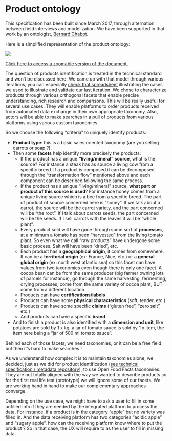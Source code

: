 # Product ontology

This specification has been built since March 2017, through alternation between field interviews and modelization. We have been supported in that work by an ontologist, [Bernard Chabot](https://docs.google.com/document/d/1vLYI4pv-lqcy7WLoMN9XWROPh1FayXFU5g4zA5blmEQ/edit?usp=sharing).

Here is a simplified representation of the product ontology:

![](https://lh3.googleusercontent.com/B4uNamIvtaA6hfC5rofcnvSunb-U2tGNhMBMbO3rVK-dRd9JNzghKnbf5s1S-F3MSXw29uRs2Ei4QFR_L-Rh1uX8dtP9ij8qL7p37QsB8A3cJl_ltN7RAGRaq9ydnkDdY4y5mUB0)

[Click here to access a zoomable version of the document.](https://docs.google.com/presentation/d/157i0ySW3T89KviZHmderXl7X0ywuvtz0QunaHJcEF_Q/edit?usp=sharing)

The question of products identification is treated in the technical standard and won’t be discussed here. We came up with that model through various iterations, you can especially [check that spreadsheet](https://drive.google.com/open?id=1l0wCwerm1ZW6zkUF4uB_A8u6B-MRaY3DmKSZKK9Z0vc) illustrating the cases we used to illustrate and validate our last iteration. We chose to characterize products through various orthogonal facets that enable precise understanding, rich research and comparisons. This will be really useful for several use cases. They will enable platforms to order products received from automated data exchange in their own appropriate taxonomy. Also, actors will be able to make searches in a pull of products from various platforms using various custom taxonomies.  


So we choose the following “criteria” to uniquely identify products:

* **Product type**: this is a basic sales oriented taxonomy \(are you selling carrots or soap ?\).
* Then some **facets** help identify more precisely the products:
  * If the product has a unique **“living/mineral” source**, what is the source? For instance a steak has as source a living cow from a specific breed. If a product is composed it can be decomposed through the “transformation flow” mentioned above and each component can be described following the same process.
  * If the product has a unique “living/mineral” source, **what part or product of this source is used**? For instance honey comes from a unique living source which is a bee from a specific breed. The part of product of source concerned here is “honey”. If we talk about a carrot, the source will be the carrot variety, and the part concerned will be “the root”. If I talk about carrots seeds, the part concerned will be the seeds. If I sell carrots with the leaves it will be “whole plant”.
  * Every product sold will have gone through some sort of **processes**, at a minimum a tomato has been “harvested” from the living tomato plant. So even what we call “raw products” have undergone some basic process. Salt will have been “dried”, etc.
  * Each product has a **geographical origin**, it comes from somewhere. It can be a **territorial origin** \(ex: France, Nice, etc.\) or a **general global origin** \(ex: north west atlantic sea\) so this facet can have values from two taxonomies even though there is only one facet. A cocoa bean can be from the same producer \(big farmer owning lots of parcels for instance\), go through the same harvesting, fermenting, drying processes, come from the same variety of cocoa plant, BUT come from a different location.
  * Products can have **certifications/labels**
  * Products can have some **physical characteristics** \(soft, tender, etc.\)
  * Products can have some specific **claims** \(“gluten free”, “zero salt”, etc.\)
  * And products can have a specific **brand**
* And to finish a product is also identified with a **dimension and unit**, like potatoes are sold by 1 x kg, a jar of tomato sauce is sold by 1 x item, the item here being a “jar of 500 ml tomato sauce”.

Behind each of those facets, we need taxonomies, or it can be a free field but then it’s hard to make searches !

As we understand how complex it is to maintain taxonomies alone, we decided, just as we did for product identification \([see technical specification / metadata repository](https://app.gitbook.com/@datafoodconsortium/s/dfc-standard-documentation/appendixes/appendix-1.-decisions-points-and-choices#metadata-repository)\), to use Open Food Facts taxonomies. They are not totally aligned with the way we wanted to describe products so for the first real life test \(prototype\) we will ignore some of our facets. We are working hand in hand to make our complementary approaches converge.  


Depending on the use case, we might have to ask a user to fill in some unfilled info if they are needed by the integrated platform to process the data. For instance, if a product is in the category “apple” but no variety was filled in. And the data receiving platform has two categories “acidic apple” and “sugary apple”, how can the receiving platform know where to put the product ? So in that case, the UX will require to as the user to fill in missing data.

